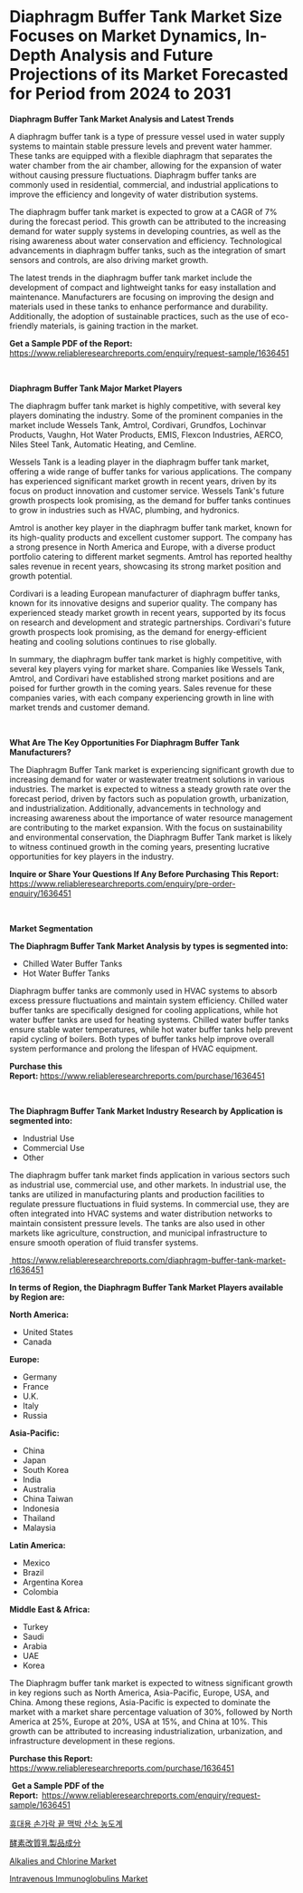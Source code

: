 <p><h1>Diaphragm Buffer Tank Market Size Focuses on Market Dynamics, In-Depth Analysis and Future Projections of its Market Forecasted for Period from 2024 to 2031</h1></p><p><strong>Diaphragm Buffer Tank Market Analysis and Latest Trends</strong></p>
<p><p>A diaphragm buffer tank is a type of pressure vessel used in water supply systems to maintain stable pressure levels and prevent water hammer. These tanks are equipped with a flexible diaphragm that separates the water chamber from the air chamber, allowing for the expansion of water without causing pressure fluctuations. Diaphragm buffer tanks are commonly used in residential, commercial, and industrial applications to improve the efficiency and longevity of water distribution systems.</p><p>The diaphragm buffer tank market is expected to grow at a CAGR of 7% during the forecast period. This growth can be attributed to the increasing demand for water supply systems in developing countries, as well as the rising awareness about water conservation and efficiency. Technological advancements in diaphragm buffer tanks, such as the integration of smart sensors and controls, are also driving market growth.</p><p>The latest trends in the diaphragm buffer tank market include the development of compact and lightweight tanks for easy installation and maintenance. Manufacturers are focusing on improving the design and materials used in these tanks to enhance performance and durability. Additionally, the adoption of sustainable practices, such as the use of eco-friendly materials, is gaining traction in the market.</p></p>
<p><strong>Get a Sample PDF of the Report:&nbsp;</strong> <a href="https://www.reliableresearchreports.com/enquiry/request-sample/1636451">https://www.reliableresearchreports.com/enquiry/request-sample/1636451</a></p>
<p>&nbsp;</p>
<p><strong>Diaphragm Buffer Tank Major Market Players</strong></p>
<p><p>The diaphragm buffer tank market is highly competitive, with several key players dominating the industry. Some of the prominent companies in the market include Wessels Tank, Amtrol, Cordivari, Grundfos, Lochinvar Products, Vaughn, Hot Water Products, EMIS, Flexcon Industries, AERCO, Niles Steel Tank, Automatic Heating, and Cemline.</p><p>Wessels Tank is a leading player in the diaphragm buffer tank market, offering a wide range of buffer tanks for various applications. The company has experienced significant market growth in recent years, driven by its focus on product innovation and customer service. Wessels Tank's future growth prospects look promising, as the demand for buffer tanks continues to grow in industries such as HVAC, plumbing, and hydronics.</p><p>Amtrol is another key player in the diaphragm buffer tank market, known for its high-quality products and excellent customer support. The company has a strong presence in North America and Europe, with a diverse product portfolio catering to different market segments. Amtrol has reported healthy sales revenue in recent years, showcasing its strong market position and growth potential.</p><p>Cordivari is a leading European manufacturer of diaphragm buffer tanks, known for its innovative designs and superior quality. The company has experienced steady market growth in recent years, supported by its focus on research and development and strategic partnerships. Cordivari's future growth prospects look promising, as the demand for energy-efficient heating and cooling solutions continues to rise globally.</p><p>In summary, the diaphragm buffer tank market is highly competitive, with several key players vying for market share. Companies like Wessels Tank, Amtrol, and Cordivari have established strong market positions and are poised for further growth in the coming years. Sales revenue for these companies varies, with each company experiencing growth in line with market trends and customer demand.</p></p>
<p>&nbsp;</p>
<p><strong>What Are The Key Opportunities For Diaphragm Buffer Tank Manufacturers?</strong></p>
<p><p>The Diaphragm Buffer Tank market is experiencing significant growth due to increasing demand for water or wastewater treatment solutions in various industries. The market is expected to witness a steady growth rate over the forecast period, driven by factors such as population growth, urbanization, and industrialization. Additionally, advancements in technology and increasing awareness about the importance of water resource management are contributing to the market expansion. With the focus on sustainability and environmental conservation, the Diaphragm Buffer Tank market is likely to witness continued growth in the coming years, presenting lucrative opportunities for key players in the industry.</p></p>
<p><strong>Inquire or Share Your Questions If Any Before Purchasing This Report:</strong> <a href="https://www.reliableresearchreports.com/enquiry/pre-order-enquiry/1636451">https://www.reliableresearchreports.com/enquiry/pre-order-enquiry/1636451</a></p>
<p>&nbsp;</p>
<p><strong>Market Segmentation</strong></p>
<p><strong>The Diaphragm Buffer Tank Market Analysis by types is segmented into:</strong></p>
<p><ul><li>Chilled Water Buffer Tanks</li><li>Hot Water Buffer Tanks</li></ul></p>
<p><p>Diaphragm buffer tanks are commonly used in HVAC systems to absorb excess pressure fluctuations and maintain system efficiency. Chilled water buffer tanks are specifically designed for cooling applications, while hot water buffer tanks are used for heating systems. Chilled water buffer tanks ensure stable water temperatures, while hot water buffer tanks help prevent rapid cycling of boilers. Both types of buffer tanks help improve overall system performance and prolong the lifespan of HVAC equipment.</p></p>
<p><strong>Purchase this Report:&nbsp;</strong><a href="https://www.reliableresearchreports.com/purchase/1636451">https://www.reliableresearchreports.com/purchase/1636451</a></p>
<p>&nbsp;</p>
<p><strong>The Diaphragm Buffer Tank Market Industry Research by Application is segmented into:</strong></p>
<p><ul><li>Industrial Use</li><li>Commercial Use</li><li>Other</li></ul></p>
<p><p>The diaphragm buffer tank market finds application in various sectors such as industrial use, commercial use, and other markets. In industrial use, the tanks are utilized in manufacturing plants and production facilities to regulate pressure fluctuations in fluid systems. In commercial use, they are often integrated into HVAC systems and water distribution networks to maintain consistent pressure levels. The tanks are also used in other markets like agriculture, construction, and municipal infrastructure to ensure smooth operation of fluid transfer systems.</p></p>
<p><a href="https://www.reliableresearchreports.com/diaphragm-buffer-tank-market-r1636451">&nbsp;https://www.reliableresearchreports.com/diaphragm-buffer-tank-market-r1636451</a></p>
<p><strong>In terms of Region, the Diaphragm Buffer Tank Market Players available by Region are:</strong></p>
<p>
    <p> <strong> North America: </strong>
        <ul>
            <li>United States</li>
            <li>Canada</li>
        </ul>
        </p> 
    <p> <strong> Europe: </strong>
        <ul>
            <li>Germany</li>
            <li>France</li>
            <li>U.K.</li>
            <li>Italy</li>
            <li>Russia</li>
        </ul>
        </p> 
    <p> <strong> Asia-Pacific: </strong>
        <ul>
            <li>China</li>
            <li>Japan</li>
            <li>South Korea</li>
            <li>India</li>
            <li>Australia</li>
            <li>China Taiwan</li>
            <li>Indonesia</li>
            <li>Thailand</li>
            <li>Malaysia</li>
        </ul>
        </p> 
    <p> <strong> Latin America: </strong>
        <ul>
            <li>Mexico</li>
            <li>Brazil</li>
            <li>Argentina Korea</li>
            <li>Colombia</li>
        </ul>
        </p> 
    <p> <strong> Middle East & Africa: </strong>
        <ul>
            <li>Turkey</li>
            <li>Saudi</li>
            <li>Arabia</li>
            <li>UAE</li>
            <li>Korea</li>
        </ul>
    </p>
    </p>
<p><p>The Diaphragm buffer tank market is expected to witness significant growth in key regions such as North America, Asia-Pacific, Europe, USA, and China. Among these regions, Asia-Pacific is expected to dominate the market with a market share percentage valuation of 30%, followed by North America at 25%, Europe at 20%, USA at 15%, and China at 10%. This growth can be attributed to increasing industrialization, urbanization, and infrastructure development in these regions.</p></p>
<p><strong>Purchase this Report: </strong><a href="https://www.reliableresearchreports.com/purchase/1636451">https://www.reliableresearchreports.com/purchase/1636451</a></p>
<p>&nbsp;<strong>Get a Sample PDF of the Report:&nbsp;&nbsp;</strong><a href="https://www.reliableresearchreports.com/enquiry/request-sample/1636451">https://www.reliableresearchreports.com/enquiry/request-sample/1636451</a></p>
<p><strong></strong></p>
<p><p><a href="https://github.com/mdmazharulnwr786/Market-Research-Report-List-1/blob/main/7367788126829.md">휴대용 손가락 끝 맥박 산소 농도계</a></p><p><a href="https://github.com/sghwr779811674/Market-Research-Report-List-3/blob/main/7572143124983.md">酵素改質乳製品成分</a></p><p><a href="https://medium.com/@drakesporer988/alkalies-and-chlorine-market-size-is-growing-at-cagr-of-11-9-5e125d6ad59f">Alkalies and Chlorine Market</a></p><p><a href="https://github.com/laurahalfhide/Market-Research-Report-List-1/blob/main/intravenous-immunoglobulins-market.md">Intravenous Immunoglobulins Market</a></p></p>